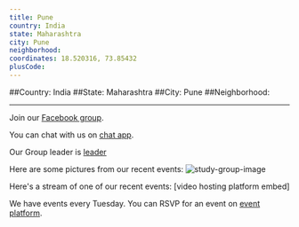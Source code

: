 ```yaml
---
title: Pune
country: India
state: Maharashtra
city: Pune
neighborhood: 
coordinates: 18.520316, 73.85432
plusCode:
---
```


##Country: India
##State: Maharashtra
##City: Pune
##Neighborhood: 
*****
Join our [Facebook group](https://www.facebook.com/groups/free.code.camp.pune).

You can chat with us on [chat app]().

Our Group leader is [leader]()

Here are some pictures from our recent events:
![study-group-image]()

Here's a stream of one of our recent events:
[video hosting platform embed]

We have events every Tuesday. You can RSVP for an event on [event platform]().
